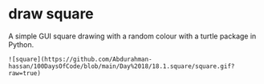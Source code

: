 
# draw square

A simple GUI square drawing with a random colour with a turtle package in Python.

```
![square](https://github.com/Abdurahman-hassan/100DaysOfCode/blob/main/Day%2018/18.1.square/square.gif?raw=true)
